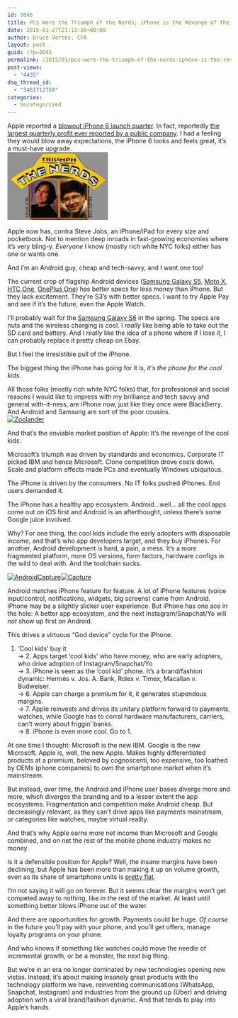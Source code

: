 ```yaml
---
id: 3045
title: PCs Were the Triumph of the Nerds; iPhone is the Revenge of the Cool Kids
date: 2015-01-27T21:13:56+00:00
author: Druce Vertes, CFA
layout: post
guid: /?p=3045
permalink: /2015/01/pcs-were-the-triumph-of-the-nerds-iphone-is-the-revenge-of-the-cool-kids/
post-views:
  - "4435"
dsq_thread_id:
  - "3461712758"
categories:
  - Uncategorized
---
```

Apple reported a [blowout iPhone 6 launch quarter](http://www.businessinsider.com/apple-q1-earnings-2015-1). In fact, reportedly [the largest quarterly profit ever reported by a public company](http://techcrunch.com/2015/01/27/apple-just-had-the-biggest-quarterly-earnings-of-any-company-ever/). I had a feeling they would blow away expectations, the iPhone 6 looks and feels great, it’s a must-have upgrade.  
[<img src="/assets/wp-content/uploads/2015/01/download.jpg" alt="download" width="227" height="153" class="alignright size-full wp-image-3047" />](/assets/wp-content/uploads/2015/01/download.jpg)

Apple now has, contra Steve Jobs, an iPhone/iPad for every size and pocketbook. Not to mention deep inroads in fast-growing economies where it’s very bling-y. _Everyone_ I know (mostly rich white NYC folks) either has one or wants one.

And I’m an Android guy, cheap and tech-savvy, and I want one too! 

The current crop of flagship Android devices ([Samsung Galaxy S5](http://www.samsung.com/global/microsite/galaxys5/), [Moto X](https://www.motorola.com/us/motomaker?pid=FLEXR2), [HTC One](http://www.htc.com/us/smartphones/htc-one-m8/), [OnePlus One](https://oneplus.net/)) has better specs for less money than iPhone. But they lack excitement. They’re S3’s with better specs. I want to try Apple Pay and see if it’s the future, even the Apple Watch.

I’ll probably wait for the [Samsung Galaxy S6](http://bgr.com/2015/01/21/this-is-the-samsung-galaxy-s6-unpacked/) in the spring. The specs are nuts and the wireless charging is cool. I _really_ like being able to take out the SD card and battery. And I _really_ like the idea of a phone where if I lose it, I can probably replace it pretty cheap on Ebay. 

But I feel the irresistible pull of the iPhone. 

The biggest thing the iPhone has going for it is, _it’s the phone for the cool kids_.

All those folks (mostly rich white NYC folks) that, for professional and social reasons I would like to impress with my brilliance and tech savvy and general with-it-ness, are iPhone now, just like they once were BlackBerry. And Android and Samsung are sort of the poor cousins.  
[<img src="/assets/wp-content/uploads/2015/01/download-1.jpg" alt="Zoolander" width="225" height="225" class="alignright size-full wp-image-3049" srcset="/assets/wp-content/uploads/2015/01/download-1.jpg 225w, /assets/wp-content/uploads/2015/01/download-1-150x150.jpg 150w, /assets/wp-content/uploads/2015/01/download-1-200x200.jpg 200w, /assets/wp-content/uploads/2015/01/download-1-40x40.jpg 40w" sizes="(max-width: 225px) 100vw, 225px" />](/assets/wp-content/uploads/2015/01/download-1.jpg)

And that’s the enviable market position of Apple: It’s the revenge of the cool kids.

Microsoft’s triumph was driven by standards and economics. Corporate IT picked IBM and hence Microsoft. Clone competition drove costs down. Scale and platform effects made PCs and eventually Windows ubiquitous.

The iPhone is driven by the consumers. No IT folks pushed iPhones. End users demanded it. 

The iPhone has a healthy app ecosystem. Android…well… all the cool apps come out on iOS first and Android is an afterthought, unless there’s some Google juice involved. 

Why? For one thing, the cool kids include the early adopters with disposable income, and that’s who app developers target, and they buy iPhones. For another, Android development is hard, a pain, a mess. It’s a more fragmented platform, more OS versions, form factors, hardware configs in the wild to deal with. And the toolchain sucks.

[<img src="/assets/wp-content/uploads/2015/01/AndroidCapture-300x131.png" alt="AndroidCapture" width="300" height="131" class="size-medium wp-image-3062" style="clear: none" srcset="/assets/wp-content/uploads/2015/01/AndroidCapture-300x131.png 300w, /assets/wp-content/uploads/2015/01/AndroidCapture.png 327w" sizes="(max-width: 300px) 100vw, 300px" />](/assets/wp-content/uploads/2015/01/AndroidCapture.png)[<img src="/assets/wp-content/uploads/2015/01/Capture2-300x136.png" alt="Capture" width="300" height="136" class="alignright size-medium wp-image-3069" srcset="/assets/wp-content/uploads/2015/01/Capture2-300x136.png 300w, /assets/wp-content/uploads/2015/01/Capture2.png 302w" sizes="(max-width: 300px) 100vw, 300px" />](/assets/wp-content/uploads/2015/01/Capture2.png)

Android matches iPhone feature for feature. A lot of iPhone features (voice input/control, notifications, widgets, big screens) came from Android. iPhone may be a slightly slicker user experience. But iPhone has one ace in the hole: A better app ecosystem, and the next Instagram/Snapchat/Yo will _not_ show up first on Android. 

This drives a virtuous “God device” cycle for the iPhone.

1. ‘Cool kids’ buy it  
&rarr; 2. Apps target ‘cool kids’ who have money, who are early adopters, who drive adoption of Instagram/Snapchat/Yo  
&rarr; 3. iPhone is seen as the ‘cool kid’ phone. It’s a brand/fashion dynamic: Herm&egrave;s v. Jos. A. Bank, Rolex v. Timex, Macallan v. Budweiser.  
&rarr; 6. Apple can charge a premium for it, it generates stupendous margins.  
&rarr; 7. Apple reinvests and drives its unitary platform forward to payments, watches, while Google has to corral hardware manufacturers, carriers, can’t worry about friggin’ banks.  
&rarr; 8. iPhone is even more cool. Go to 1.

At one time I thought: Microsoft is the new IBM. Google is the new Microsoft. Apple is, well, the new Apple. Makes highly differentiated products at a premium, beloved by cognoscenti, too expensive, too loathed by OEMs (phone companies) to own the smartphone market when it’s mainstream.

But instead, over time, the Android and iPhone user bases diverge more and more, which diverges the branding and to a lesser extent the app ecosystems. Fragmentation and competition make Android cheap. But decreasingly relevant, as they can’t drive apps like payments mainstream, or categories like watches, maybe virtual reality.

And that’s why Apple earns more net income than Microsoft and Google combined, and on net the rest of the mobile phone industry makes no money. 

Is it a defensible position for Apple? Well, the insane margins have been declining, but Apple has been more than making it up on volume growth, even as its share of smartphone units is [pretty flat](http://www.idc.com/prodserv/smartphone-market-share.jsp). 

I’m not saying it will go on forever. But it seems clear the margins won’t get competed away to nothing, like in the rest of the market. At least until something better blows iPhone out of the water. 

And there are opportunities for growth. Payments could be huge. _Of course_ in the future you’ll pay with your phone, and you’ll get offers, manage loyalty programs on your phone. 

And who knows if something like watches could move the needle of incremental growth, or be a monster, the next big thing.

But we’re in an era no longer dominated by new technologies opening new vistas. Instead, it’s about making insanely great products with the technology platform we have, reinventing communications (WhatsApp, Snapchat, Instagram) and industries from the ground up (Uber) and driving adoption with a viral brand/fashion dynamic. And that tends to play into Apple’s hands.
